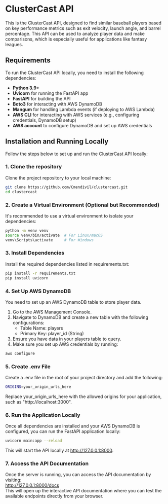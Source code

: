 # ClusterCast API

This is the ClusterCast API, designed to find similar baseball players based on key performance metrics such as exit velocity, launch angle, and barrel percentage. This API can be used to analyze player data and make comparisons, which is especially useful for applications like fantasy leagues.

## Requirements

To run the ClusterCast API locally, you need to install the following dependencies:

- **Python 3.9+**
- **Uvicorn** for running the FastAPI app
- **FastAPI** for building the API
- **Boto3** for interacting with AWS DynamoDB
- **Mangum** for handling Lambda events (if deploying to AWS Lambda)
- **AWS CLI** for interacting with AWS services (e.g., configuring credentials, DynamoDB setup)
- **AWS account** to configure DynamoDB and set up AWS credentials

## Installation and Running Locally

Follow the steps below to set up and run the ClusterCast API locally:

### 1. Clone the repository

Clone the project repository to your local machine:

```bash
git clone https://github.com/Cmendivil/clustercast.git
cd clustercast
```

### 2. Create a Virtual Environment (Optional but Recommended)
It's recommended to use a virtual environment to isolate your dependencies:
```bash
python -m venv venv
source venv/bin/activate  # For Linux/macOS
venv\Scripts\activate     # For Windows
```

### 3. Install Dependencies
Install the required dependencies listed in requirements.txt:
```bash
pip install -r requirements.txt
pip install uvicorn
```

### 4. Set Up AWS DynamoDB
You need to set up an AWS DynamoDB table to store player data.

1. Go to the AWS Management Console.
2. Navigate to DynamoDB and create a new table with the following configurations:
   - Table Name: players
   - Primary Key: player_id (String)
3. Ensure you have data in your players table to query.
4. Make sure you set up AWS credentials by running:
```bash
aws configure
```

### 5. Create .env File
Create a .env file in the root of your project directory and add the following:
```bash
ORIGINS=your_origin_urls_here
```
Replace your_origin_urls_here with the allowed origins for your application, such as "http://localhost:3000".
### 6. Run the Application Locally
Once all dependencies are installed and your AWS DynamoDB is configured, you can run the FastAPI application locally:
```bash
uvicorn main:app --reload
```
This will start the API locally at http://127.0.0.1:8000.
### 7. Access the API Documentation
Once the server is running, you can access the API documentation by visiting:  
http://127.0.0.1:8000/docs  
This will open up the interactive API documentation where you can test the available endpoints directly from your browser.